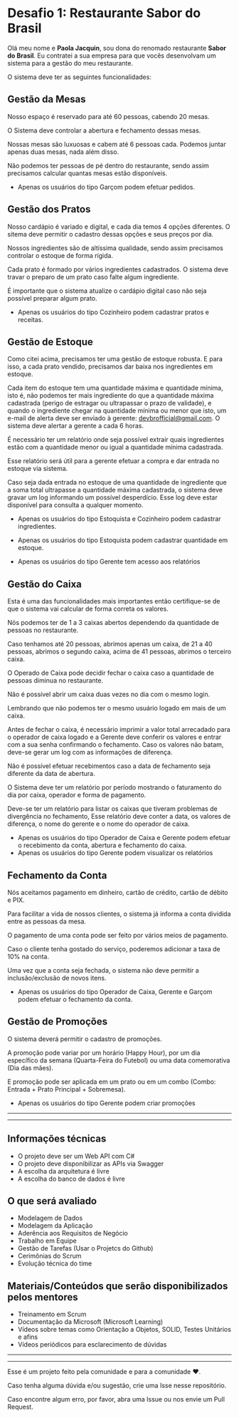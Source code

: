 # Desafio 1: Restaurante Sabor do Brasil

Olá meu nome e <b>Paola Jacquin</b>, sou dona do renomado restaurante  <b>Sabor do Brasil</b>.
Eu contratei a sua empresa para que vocês desenvolvam um sistema para a gestão do meu restaurante.

O sistema deve ter as seguintes funcionalidades:

## Gestão da Mesas

Nosso espaço é reservado para até 60 pessoas, cabendo 20 mesas.

O Sistema deve controlar a abertura e fechamento dessas mesas.

Nossas mesas são luxuosas e cabem até 6 pessoas cada. Podemos juntar apenas duas mesas, nada além disso.

Não podemos ter pessoas de pé dentro do restaurante, sendo assim precisamos calcular quantas mesas estão disponíveis.

- Apenas os usuários do tipo Garçom podem efetuar pedidos.


## Gestão dos Pratos

Nosso cardápio é variado e digital, e cada dia temos 4 opções diferentes. O sitema deve permitir o cadastro dessas opções e seus preços por dia.

Nossos ingredientes são de altíssima qualidade, sendo assim precisamos controlar o estoque de forma rígida. 

Cada prato é formado por vários ingredientes cadastrados. O sistema deve travar o preparo de um prato caso falte algum ingrediente.

É importante que o sistema atualize o cardápio digital caso não seja possível preparar algum prato.

- Apenas os usuários do tipo Cozinheiro podem cadastrar pratos e receitas.


## Gestão de Estoque

Como citei acima, precisamos ter uma gestão de estoque robusta. E para isso, a cada prato vendido, precisamos dar baixa nos ingredientes em estoque.

Cada item do estoque tem uma quantidade máxima e quantidade mínima, isto é, não podemos ter mais ingrediente do que a quantidade máxima cadastrada (perigo de estragar ou ultrapassar o prazo de validade), e quando o ingrediente chegar na quantidade mínima ou menor que isto, um e-mail de alerta deve ser enviado à gerente: devbrofficial@gmail.com. O sistema deve alertar a gerente a cada 6 horas.

É necessário ter um relatório onde seja possível extrair quais ingredientes estão com a quantidade menor ou igual a quantidade mínima cadastrada.

Esse relatório será útil para a gerente efetuar a compra e dar entrada no estoque via sistema. 

Caso seja dada entrada no estoque de uma quantidade de ingrediente que a soma total ultrapasse a quantidade máxima cadastrada, o sistema deve gravar um log informando um possível desperdício. Esse log deve estar disponível para consulta a qualquer momento.

- Apenas os usuários do tipo Estoquista e Cozinheiro podem cadastrar ingredientes.

- Apenas os usuários do tipo Estoquista podem cadastrar quantidade em estoque.

- Apenas os usuários do tipo Gerente tem acesso aos relatórios

## Gestão do Caixa

Esta é uma das funcionalidades mais importantes então certifique-se de que o sistema vai calcular de forma correta os valores.

Nós podemos ter de 1 a 3 caixas abertos dependendo da quantidade de pessoas no restaurante. 

Caso tenhamos até 20 pessoas, abrimos apenas um caixa, de 21 a 40 pessoas, abrimos o segundo caixa, acima de 41 pessoas, abrimos o terceiro caixa.

O Operado de Caixa pode decidir fechar o caixa caso a quantidade de pessoas diminua no restaurante.

Não é possível abrir um caixa duas vezes no dia com o mesmo login.

Lembrando que não podemos ter o mesmo usuário logado em mais de um caixa.

Antes de fechar o caixa, é necessário imprimir a valor total arrecadado para o operador de caixa logado e a Gerente deve conferir os valores e entrar com a sua senha confirmando o fechamento. Caso os valores não batam, deve-se gerar um log com as informações de diferença.

Não é possível efetuar recebimentos caso a data de fechamento seja diferente da data de abertura.

O Sistema deve ter um relatório por período mostrando o faturamento do dia por caixa, operador e forma de pagamento.

Deve-se ter um relatório para listar os caixas que tiveram problemas de divergência no fechamento, Esse relatório deve conter a data, os valores de diferença, o nome do gerente e o nome do operador de caixa.

- Apenas os usuários do tipo Operador de Caixa e Gerente podem efetuar o recebimento da conta, abertura e fechamento do caixa.
- Apenas os usuários do tipo Gerente podem visualizar os relatórios


## Fechamento da Conta

Nós aceitamos pagamento em dinheiro, cartão de crédito, cartão de débito e PIX.

Para facilitar a vida de nossos clientes, o sistema já informa a conta dividida entre as pessoas da mesa.

O pagamento de uma conta pode ser feito por vários meios de pagamento.

Caso o cliente tenha gostado do serviço, poderemos adicionar a taxa de 10% na conta.

Uma vez que a conta seja fechada, o sistema não deve permitir a inclusão/exclusão de novos itens.

- Apenas os usuários do tipo Operador de Caixa, Gerente e Garçom podem efetuar o fechamento da conta.


## Gestão de Promoções

O sistema deverá permitir o cadastro de promoções. 

A promoção pode variar por um horário (Happy Hour), por um dia específico da semana (Quarta-Feira do Futebol) ou uma data comemorativa (Dia das mães).

E promoção pode ser aplicada em um prato ou em um combo (Combo: Entrada + Prato Principal + Sobremesa). 

- Apenas os usuários do tipo Gerente podem criar promoções


-------
-------


## Informações técnicas

- O projeto deve ser um Web API com C#
- O projeto deve disponibilizar as APIs via Swagger
- A escolha da arquitetura é livre
- A escolha do banco de dados é livre

## O que será avaliado

- Modelagem de Dados
- Modelagem da Aplicação
- Aderência aos Requisitos de Negócio
- Trabalho em Equipe 
- Gestão de Tarefas (Usar o Projetcs do Github)
- Cerimônias do Scrum
- Evolução técnica do time

## Materiais/Conteúdos que serão disponibilizados pelos mentores

- Treinamento em Scrum
- Documentação da Microsoft (Microsoft Learning)
- Vídeos sobre temas como Orientação a Objetos, SOLID, Testes Unitários e afins
- Vídeos periódicos para esclarecimento de dúvidas 


-------
-------

Esse é um projeto feito pela comunidade e para a comunidade ❤️. 

Caso tenha alguma dúvida e/ou sugestão, crie uma Isse nesse repositório.

Caso encontre algum erro, por favor, abra uma Issue ou nos envie um Pull Request.
